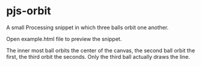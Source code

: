 # pjs-orbit
A small Processing snippet in which three balls orbit one another.

Open example.html file to preview the snippet. 

The inner most ball orbits the center of the canvas, the second ball orbit the first, the third orbit the seconds.
Only the third ball actually draws the line.
